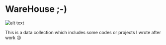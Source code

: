 # WareHouse ;-)     

![alt text](https://images.bbycastatic.ca/sf/projects/careers-new/assets/img/distribution-centres/og.jpg?V=20180914)

This is a data collection which includes some codes or projects I wrote after work :wink:
